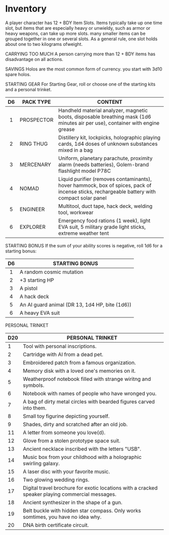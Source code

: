 
# Inventory


A player character has 12 + BDY Item Slots. Items typically take up one time slot, but items that are especially heavy or unwieldy, such as armor or heavy weapons, can take up more slots. many smaller items can be grouped together in one or several slots. As a general rule, one slot holds about one to two kilograms ofweight.

CARRYING TOO MUCH
A person carrying more than 12 + BDY items has disadvantage on all actions.


SAVINGS
Holos are the most common form of currency. you start with 3d10 spare holos.


STARTING GEAR
For Starting Gear, roll or choose one of the starting kits and a personal trinket.


| D6  | PACK TYPE  | CONTENT                                                                                                                                     |
| :-: | ---------- | ------------------------------------------------------------------------------------------------------------------------------------------- |
|  1  | PROSPECTOR | Handheld material analyzer, magnetic boots, disposable breathing mask (1d6 minutes air per use), container with engine grease               |
|  2  | RING THUG  | Distillery kit, lockpicks, holographic playing cards, 1d4 doses of unknown substances mixed in a bag                                        |
|  3  | MERCENARY  | Uniform, planetary parachute, proximity alarm (needs batteries), Golem-brand flashlight model P78C                                          |
|  4  | NOMAD      | Liquid purifier (removes contaminants), hover hammock, box of spices, pack of incense sticks, rechargeable battery with compact solar panel |
|  5  | ENGINEER   | Multitool, duct tape, hack deck, welding tool, workwear                                                                                     |
|  6  | EXPLORER   | Emergency food rations (1 week), light EVA suit, 5 military grade light sticks, extreme weather tent                                        |


STARTING BONUS
If the sum of your ability scores is negative, roll 1d6 for a starting bonus:

| D6  | STARTING BONUS                                 |
| :-: | ---------------------------------------------- |
|  1  | A random cosmic mutation                       |
|  2  | +3 starting HP                                 |
|  3  | A pistol                                       |
|  4  | A hack deck                                    |
|  5  | An AI guard animal (DR 13, 1d4 HP, bite (1d6)) |
|  6  | A heavy EVA suit                               |




PERSONAL TRINKET


| D20 | PERSONAL TRINKET                                                                                 |
| --- | ------------------------------------------------------------------------------------------------ |
| 1   | Tool with personal inscriptions.                                                                 |
| 2   | Cartridge with AI from a dead pet.                                                               |
| 3   | Embroidered patch from a famous organization.                                                    |
| 4   | Memory disk with a loved one's memories on it.                                                   |
| 5   | Weatherproof notebook filled with strange wiritng and symbols.                                   |
| 6   | Notebook with names of people who have wronged you.                                              |
| 7   | A bag of dirty metal circles with bearded figures carved into them.                              |
| 8   | Small toy figurine depicting yourself.                                                           |
| 9   | Shades, dirty and scratched after an old job.                                                    |
| 11  | A letter from someone you love(d).                                                               |
| 12  | Glove from a stolen prototype space suit.                                                        |
| 13  | Ancient necklace inscribed with the letters "USB".                                               |
| 14  | Music box from your childhood with a holographic swirling galaxy.                                |
| 15  | A laser disc with your favorite music.                                                           |
| 16  | Two glowing wedding rings.                                                                       |
| 17  | Digital travel brochure for exotic locations with a cracked speaker playing commercial messages. |
| 18  | Ancient synthesizer in the shape of a gun.                                                       |
| 19  | Belt buckle with hidden star compass. Only works somtimes, you have no idea why.                 |
| 20  | DNA birth certificate circuit.                                                                   |
